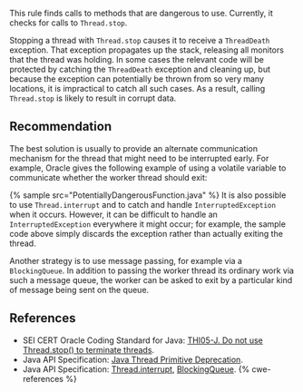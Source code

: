 This rule finds calls to methods that are dangerous to use. Currently, it checks for calls to `Thread.stop`.

Stopping a thread with `Thread.stop` causes it to receive a `ThreadDeath` exception. That exception propagates up the stack, releasing all monitors that the thread was holding. In some cases the relevant code will be protected by catching the `ThreadDeath` exception and cleaning up, but because the exception can potentially be thrown from so very many locations, it is impractical to catch all such cases. As a result, calling `Thread.stop` is likely to result in corrupt data.


## Recommendation
The best solution is usually to provide an alternate communication mechanism for the thread that might need to be interrupted early. For example, Oracle gives the following example of using a volatile variable to communicate whether the worker thread should exit:

{% sample src="PotentiallyDangerousFunction.java" %}
It is also possible to use `Thread.interrupt` and to catch and handle `InterruptedException` when it occurs. However, it can be difficult to handle an `InterruptedException` everywhere it might occur; for example, the sample code above simply discards the exception rather than actually exiting the thread.

Another strategy is to use message passing, for example via a `BlockingQueue`. In addition to passing the worker thread its ordinary work via such a message queue, the worker can be asked to exit by a particular kind of message being sent on the queue.


## References
* SEI CERT Oracle Coding Standard for Java: [THI05-J. Do not use Thread.stop() to terminate threads](https://wiki.sei.cmu.edu/confluence/display/java/THI05-J.+Do+not+use+Thread.stop()+to+terminate+threads).
* Java API Specification: [Java Thread Primitive Deprecation](https://docs.oracle.com/en/java/javase/11/docs/api/java.base/java/lang/doc-files/threadPrimitiveDeprecation.html).
* Java API Specification: [Thread.interrupt](https://docs.oracle.com/en/java/javase/11/docs/api/java.base/java/lang/Thread.html#interrupt()), [BlockingQueue](https://docs.oracle.com/en/java/javase/11/docs/api/java.base/java/util/concurrent/BlockingQueue.html).
{% cwe-references %}

